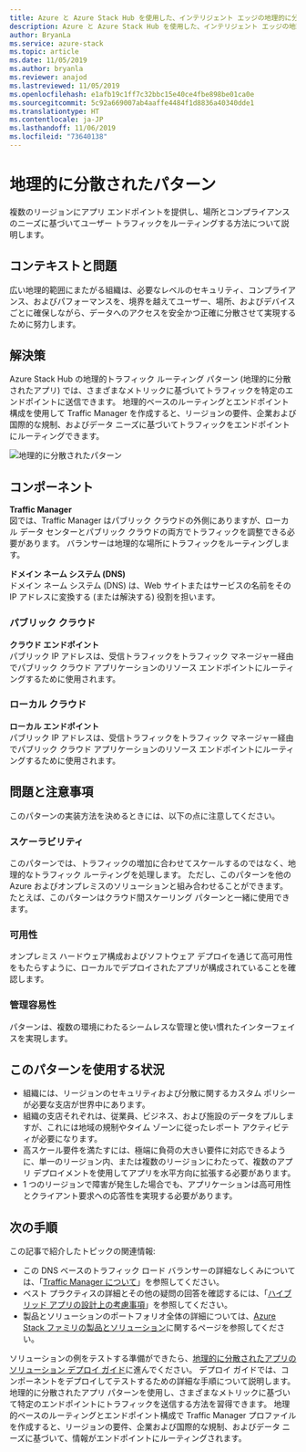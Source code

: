 ```yaml
---
title: Azure と Azure Stack Hub を使用した、インテリジェント エッジの地理的に分散されたアプリ パターン。
description: Azure と Azure Stack Hub を使用した、インテリジェント エッジの地理的に分散されたアプリ パターンについて説明します。
author: BryanLa
ms.service: azure-stack
ms.topic: article
ms.date: 11/05/2019
ms.author: bryanla
ms.reviewer: anajod
ms.lastreviewed: 11/05/2019
ms.openlocfilehash: e1afb19c1ff7c32bbc15e40ce4fbe898be01ca0e
ms.sourcegitcommit: 5c92a669007ab4aaffe4484f1d8836a40340dde1
ms.translationtype: HT
ms.contentlocale: ja-JP
ms.lasthandoff: 11/06/2019
ms.locfileid: "73640138"
---
```

# <a name="geo-distributed-pattern"></a>地理的に分散されたパターン

複数のリージョンにアプリ エンドポイントを提供し、場所とコンプライアンスのニーズに基づいてユーザー トラフィックをルーティングする方法について説明します。

## <a name="context-and-problem"></a>コンテキストと問題

広い地理的範囲にまたがる組織は、必要なレベルのセキュリティ、コンプライアンス、およびパフォーマンスを、境界を越えてユーザー、場所、およびデバイスごとに確保しながら、データへのアクセスを安全かつ正確に分散させて実現するために努力します。

## <a name="solution"></a>解決策

Azure Stack Hub の地理的トラフィック ルーティング パターン (地理的に分散されたアプリ) では、さまざまなメトリックに基づいてトラフィックを特定のエンドポイントに送信できます。 地理的ベースのルーティングとエンドポイント構成を使用して Traffic Manager を作成すると、リージョンの要件、企業および国際的な規制、およびデータ ニーズに基づいてトラフィックをエンドポイントにルーティングできます。

![地理的に分散されたパターン](media/pattern-geo-distributed/geo-distribution.png)

## <a name="components"></a>コンポーネント

**Traffic Manager**  
図では、Traffic Manager はパブリック クラウドの外側にありますが、ローカル データ センターとパブリック クラウドの両方でトラフィックを調整できる必要があります。 バランサーは地理的な場所にトラフィックをルーティングします。

**ドメイン ネーム システム (DNS)**  
ドメイン ネーム システム (DNS) は、Web サイトまたはサービスの名前をその IP アドレスに変換する (または解決する) 役割を担います。

### <a name="public-cloud"></a>パブリック クラウド

**クラウド エンドポイント**  
パブリック IP アドレスは、受信トラフィックをトラフィック マネージャー経由でパブリック クラウド アプリケーションのリソース エンドポイントにルーティングするために使用されます。  

### <a name="local-clouds"></a>ローカル クラウド

**ローカル エンドポイント**  
パブリック IP アドレスは、受信トラフィックをトラフィック マネージャー経由でパブリック クラウド アプリケーションのリソース エンドポイントにルーティングするために使用されます。

## <a name="issues-and-considerations"></a>問題と注意事項

このパターンの実装方法を決めるときには、以下の点に注意してください。

### <a name="scalability"></a>スケーラビリティ

このパターンでは、トラフィックの増加に合わせてスケールするのではなく、地理的なトラフィック ルーティングを処理します。 ただし、このパターンを他の Azure およびオンプレミスのソリューションと組み合わせることができます。 たとえば、このパターンはクラウド間スケーリング パターンと一緒に使用できます。

### <a name="availability"></a>可用性

オンプレミス ハードウェア構成およびソフトウェア デプロイを通じて高可用性をもたらすように、ローカルでデプロイされたアプリが構成されていることを確認します。

### <a name="manageability"></a>管理容易性

パターンは、複数の環境にわたるシームレスな管理と使い慣れたインターフェイスを実現します。

## <a name="when-to-use-this-pattern"></a>このパターンを使用する状況

- 組織には、リージョンのセキュリティおよび分散に関するカスタム ポリシーが必要な支店が世界中にあります。
- 組織の支店それぞれは、従業員、ビジネス、および施設のデータをプルしますが、これには地域の規制やタイム ゾーンに従ったレポート アクティビティが必要になります。
- 高スケール要件を満たすには、極端に負荷の大きい要件に対応できるように、単一のリージョン内、または複数のリージョンにわたって、複数のアプリ デプロイメントを使用してアプリを水平方向に拡張する必要があります。
- 1 つのリージョンで障害が発生した場合でも、アプリケーションは高可用性とクライアント要求への応答性を実現する必要があります。

## <a name="next-steps"></a>次の手順

この記事で紹介したトピックの関連情報:
- この DNS ベースのトラフィック ロード バランサーの詳細なしくみについては、「[Traffic Manager について](/azure/traffic-manager/traffic-manager-overview)」を参照してください。
- ベスト プラクティスの詳細とその他の疑問の回答を確認するには、「[ハイブリッド アプリの設計上の考慮事項](overview-app-design-considerations.md)」を参照してください。
- 製品とソリューションのポートフォリオ全体の詳細については、[Azure Stack ファミリの製品とソリューション](/azure-stack)に関するページを参照してください。

ソリューションの例をテストする準備ができたら、[地理的に分散されたアプリのソリューション デプロイ ガイド](solution-deployment-guide-geo-distributed.md)に進んでください。 デプロイ ガイドでは、コンポーネントをデプロイしてテストするための詳細な手順について説明します。 地理的に分散されたアプリ パターンを使用し、さまざまなメトリックに基づいて特定のエンドポイントにトラフィックを送信する方法を習得できます。 地理的ベースのルーティングとエンドポイント構成で Traffic Manager プロファイルを作成すると、リージョンの要件、企業および国際的な規制、およびデータ ニーズに基づいて、情報がエンドポイントにルーティングされます。